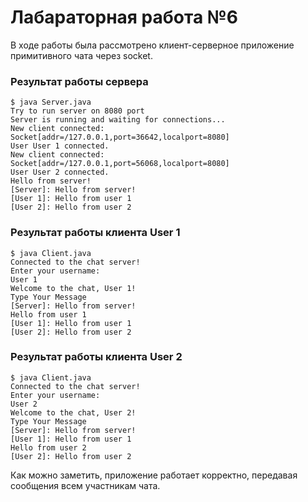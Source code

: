 # Лабараторная работа №6

В ходе работы была рассмотрено клиент-серверное приложение примитивного чата через socket.

### Результат работы сервера
```
$ java Server.java
Try to run server on 8080 port
Server is running and waiting for connections...
New client connected: Socket[addr=/127.0.0.1,port=36642,localport=8080]
User User 1 connected.
New client connected: Socket[addr=/127.0.0.1,port=56068,localport=8080]
User User 2 connected.
Hello from server!
[Server]: Hello from server!
[User 1]: Hello from user 1
[User 2]: Hello from user 2
```

### Результат работы клиента User 1
```
$ java Client.java
Connected to the chat server!
Enter your username:
User 1
Welcome to the chat, User 1!
Type Your Message
[Server]: Hello from server!
Hello from user 1
[User 1]: Hello from user 1
[User 2]: Hello from user 2
```

### Результат работы клиента User 2
```
$ java Client.java
Connected to the chat server!
Enter your username:
User 2
Welcome to the chat, User 2!
Type Your Message
[Server]: Hello from server!
[User 1]: Hello from user 1
Hello from user 2
[User 2]: Hello from user 2
```

Как можно заметить, приложение работает корректно, передавая сообщения всем участникам чата.
